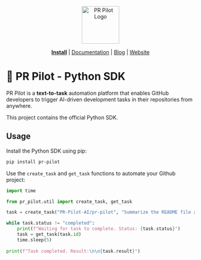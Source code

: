 <div align="center">
<img src="https://avatars.githubusercontent.com/ml/17635?s=140&v=" width="100" alt="PR Pilot Logo">
</div>

<p align="center">
  <a href="https://github.com/marketplace/pr-pilot-ai"><b>Install</b></a> |
  <a href="https://docs.pr-pilot.ai">Documentation</a> | 
  <a href="https://www.pr-pilot.ai/blog">Blog</a> | 
  <a href="https://www.pr-pilot.ai">Website</a>
</p>


# 🤖 PR Pilot - Python SDK

PR Pilot is a **text-to-task** automation platform that enables GitHub developers to trigger AI-driven development tasks in their repositories from anywhere.

This project contains the official Python SDK.

## Usage

Install the Python SDK using pip:

```bash
pip install pr-pilot
```

Use the `create_task` and `get_task` functions to automate your Github project:

```python
import time

from pr_pilot.util import create_task, get_task

task = create_task("PR-Pilot-AI/pr-pilot", "Summarize the README file and create a Github issue with the result.")

while task.status != "completed":
    print(f"Waiting for task to complete. Status: {task.status}")
    task = get_task(task.id)
    time.sleep(5)
    
print(f"Task completed. Result:\n\n{task.result}")
```